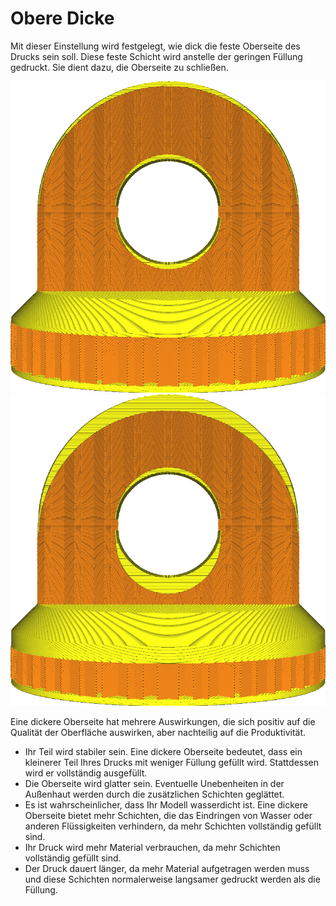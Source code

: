 Obere Dicke
====
Mit dieser Einstellung wird festgelegt, wie dick die feste Oberseite des Drucks sein soll. Diese feste Schicht wird anstelle der geringen Füllung gedruckt. Sie dient dazu, die Oberseite zu schließen.

<!--screenshot {
"image_path": "top_bottom_thickness_0.8.png",
"models": [{"script": "stamp.scad"}],
"camera_position": [0, 203, 30],
"settings": {
    "wall_line_count": 0,
    "top_bottom_thickness": 0.8
},
"colours": 64
}-->

![Gewöhnliche Dicke der Oberseite](../../../articles/images/top_bottom_thickness_0.8.png)
![Deutlich erhöhte Dicke](../../../articles/images/top_thickness.png)

Eine dickere Oberseite hat mehrere Auswirkungen, die sich positiv auf die Qualität der Oberfläche auswirken, aber nachteilig auf die Produktivität.
* Ihr Teil wird stabiler sein. Eine dickere Oberseite bedeutet, dass ein kleinerer Teil Ihres Drucks mit weniger Füllung gefüllt wird. Stattdessen wird er vollständig ausgefüllt.
* Die Oberseite wird glatter sein. Eventuelle Unebenheiten in der Außenhaut werden durch die zusätzlichen Schichten geglättet.
* Es ist wahrscheinlicher, dass Ihr Modell wasserdicht ist. Eine dickere Oberseite bietet mehr Schichten, die das Eindringen von Wasser oder anderen Flüssigkeiten verhindern, da mehr Schichten vollständig gefüllt sind.
* Ihr Druck wird mehr Material verbrauchen, da mehr Schichten vollständig gefüllt sind.
* Der Druck dauert länger, da mehr Material aufgetragen werden muss und diese Schichten normalerweise langsamer gedruckt werden als die Füllung.